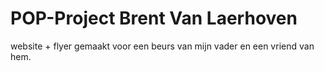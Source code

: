 # POP-Project Brent Van Laerhoven

website + flyer gemaakt voor een beurs van mijn vader en een vriend van hem.
